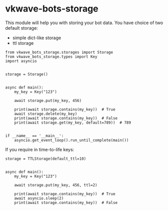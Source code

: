 # vkwave-bots-storage

This module will help you with storing your bot data.
You have choice of two default storage:
 - simple dict-like storage
 - ttl storage
 

```python3
from vkwave_bots_storage.storages import Storage
from vkwave_bots_storage.types import Key
import asyncio


storage = Storage()


async def main():
    my_key = Key("123")

    await storage.put(my_key, 456)

    print(await storage.contains(my_key))  # True
    await storage.delete(my_key)
    print(await storage.contains(my_key))  # False
    print(await storage.get(my_key, default=789))  # 789


if __name__ == '__main__':
    asyncio.get_event_loop().run_until_complete(main())

```

If you require in time-to-life keys:

```python3
storage = TTLStorage(default_ttl=10)


async def main():
    my_key = Key("123")

    await storage.put(my_key, 456, ttl=2)

    print(await storage.contains(my_key))  # True
    await asyncio.sleep(2)
    print(await storage.contains(my_key))  # False
```